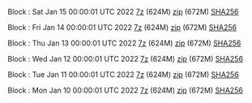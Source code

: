 Block : Sat Jan 15 00:00:01 UTC 2022 [7z](https://transfer.sh/PyabPG/bootstrap.dat.20220115.7z) (624M) [zip](https://transfer.sh/3tdz8F/bootstrap.dat.20220115.zip) (672M) [SHA256](https://transfer.sh/kpWb7c/sha256.txt)

Block : Fri Jan 14 00:00:01 UTC 2022 [7z](https://transfer.sh/cWm3J7/bootstrap.dat.20220114.7z) (624M) [zip](https://transfer.sh/6Gy9BB/bootstrap.dat.20220114.zip) (672M) [SHA256](https://transfer.sh/JBzTAO/sha256.txt)

Block : Thu Jan 13 00:00:01 UTC 2022 [7z](https://transfer.sh/kvHe6S/bootstrap.dat.20220113.7z) (624M) [zip](https://transfer.sh/OTpWep/bootstrap.dat.20220113.zip) (672M) [SHA256](https://transfer.sh/ItI1h1/sha256.txt)

Block : Wed Jan 12 00:00:01 UTC 2022 [7z](https://transfer.sh/8od8VX/bootstrap.dat.20220112.7z) (624M) [zip](https://transfer.sh/5MPIJR/bootstrap.dat.20220112.zip) (672M) [SHA256](https://transfer.sh/2Jey3h/sha256.txt)

Block : Tue Jan 11 00:00:01 UTC 2022 [7z](https://transfer.sh/OtoslW/bootstrap.dat.20220111.7z) (624M) [zip](https://transfer.sh/7UTu1g/bootstrap.dat.20220111.zip) (672M) [SHA256](https://transfer.sh/MN8IPD/sha256.txt)

Block : Mon Jan 10 00:00:01 UTC 2022 [7z](https://transfer.sh/6SfgEU/bootstrap.dat.20220110.7z) (624M) [zip](https://transfer.sh/iSkxFt/bootstrap.dat.20220110.zip) (672M) [SHA256](https://transfer.sh/krmWsC/sha256.txt)
